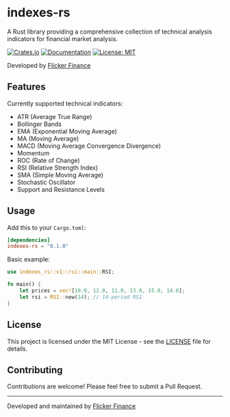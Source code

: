 # indexes-rs

A Rust library providing a comprehensive collection of technical analysis indicators for financial market analysis.

[![Crates.io](https://img.shields.io/crates/v/indexes-rs.svg)](https://crates.io/crates/indexes-rs)
[![Documentation](https://docs.rs/indexes-rs/badge.svg)](https://docs.rs/indexes-rs)
[![License: MIT](https://img.shields.io/badge/License-MIT-yellow.svg)](https://opensource.org/licenses/MIT)

Developed by [Flicker Finance<Onik>](https://flicker.finance)

## Features

Currently supported technical indicators:
- ATR (Average True Range)
- Bollinger Bands
- EMA (Exponential Moving Average)
- MA (Moving Average)
- MACD (Moving Average Convergence Divergence)
- Momentum
- ROC (Rate of Change)
- RSI (Relative Strength Index)
- SMA (Simple Moving Average)
- Stochastic Oscillator
- Support and Resistance Levels

## Usage

Add this to your `Cargo.toml`:
```toml
[dependencies]
indexes-rs = "0.1.0"
```

Basic example:
```rust
use indexes_rs::v1::rsi::main::RSI;

fn main() {
    let prices = vec![10.0, 12.0, 11.0, 13.0, 15.0, 14.0];
    let rsi = RSI::new(14); // 14-period RSI
}
```

## License

This project is licensed under the MIT License - see the [LICENSE](LICENSE) file for details.

## Contributing

Contributions are welcome! Please feel free to submit a Pull Request.

---
Developed and maintained by [Flicker Finance](https://flicker.finance)
